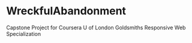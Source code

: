 # WreckfulAbandonment
Capstone Project for Coursera U of London Goldsmiths Responsive Web Specialization
